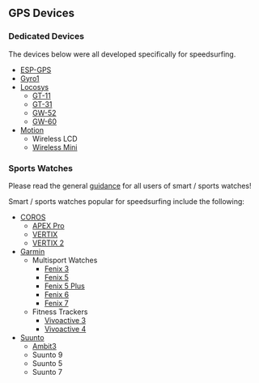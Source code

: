 ## GPS Devices

### Dedicated Devices

The devices below were all developed specifically for speedsurfing.

- [ESP-GPS](esp-gps/README.md)
- [Gyro1](gyro1/README.md)
- [Locosys](locosys/README.md)
  - [GT-11](locosys/gt-11/README.md)
  - [GT-31](locosys/gt-31/README.md)
  - [GW-52](locosys/gw-52/README.md)
  - [GW-60](locosys/gw-60/README.md)
- [Motion](motion/README.md)
  - Wireless LCD
  - [Wireless Mini](motion/mini/README.md)



### Sports Watches

Please read the general [guidance](../guidance.md) for all users of smart / sports watches!

Smart / sports watches popular for speedsurfing include the following:

- [COROS](coros/README.md)
  - [APEX Pro](coros/apex-pro/README.md)
  - [VERTIX](coros/vertix/README.md)
  - [VERTIX 2](coros/vertix-2/README.md)
- [Garmin](garmin/README.md)
  - Multisport Watches
    - [Fenix 3](garmin/fenix-3/README.md)
    - [Fenix 5](garmin/fenix-5/README.md)
    - [Fenix 5 Plus](garmin/fenix-5-plus/README.md)
    - [Fenix 6](garmin/fenix-6/README.md)
    - [Fenix 7](garmin/fenix-7/README.md)
  - Fitness Trackers
    - [Vivoactive 3](garmin/vivoactive-3/README.md)
    - [Vivoactive 4](garmin/vivoactive-4/README.md)
- [Suunto](suunto/README.md)
  - [Ambit3](suunto/ambit3/README.md)
  - Suunto 9
  - Suunto 5
  - Suunto 7
